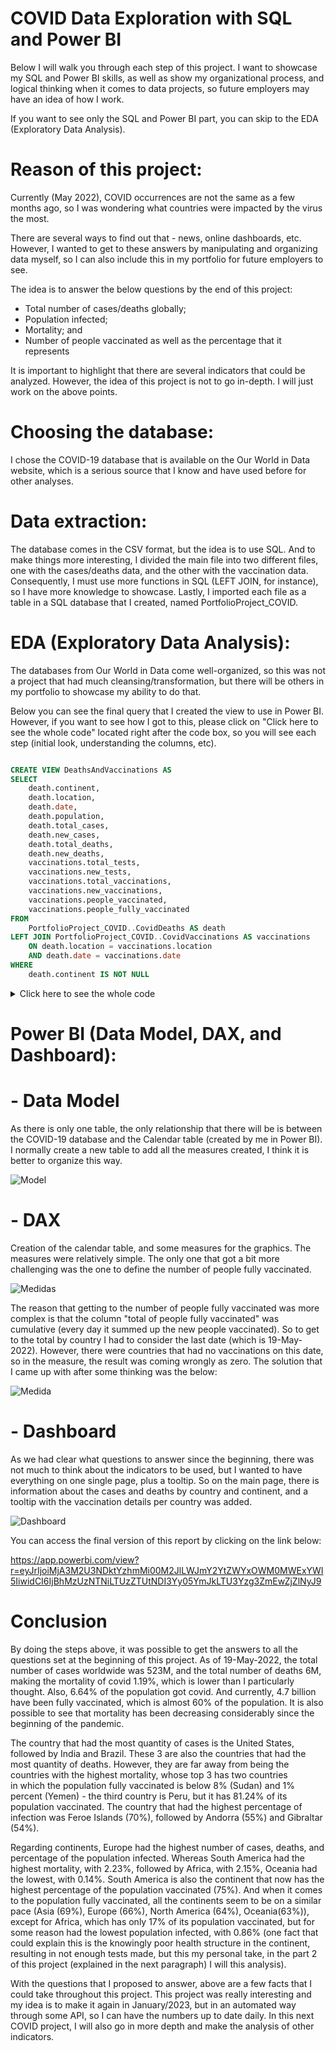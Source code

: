 # COVID Data Exploration with SQL and Power BI
	
Below I will walk you through each step of this project. I want to showcase my SQL and Power BI skills, as well as show my organizational process, and logical thinking when it comes to data projects, so future employers may have an idea of how I work.

If you want to see only the SQL and Power BI part, you can skip to the EDA (Exploratory Data Analysis).

# Reason of this project:
Currently (May 2022), COVID occurrences are not the same as a few months ago, so I was wondering what countries were impacted by the virus the most.

There are several ways to find out that - news, online dashboards, etc. However, I wanted to get to these answers by manipulating and organizing data myself, so I can also include this in my portfolio for future employers to see.

The idea is to answer the below questions by the end of this project:
- Total number of cases/deaths globally;
- Population infected;
- Mortality; and
- Number of people vaccinated as well as the percentage that it represents

It is important to highlight that there are several indicators that could be analyzed. However, the idea of this project is not to go in-depth. I will just work on the above points.

# Choosing the database:
I chose the COVID-19 database that is available on the Our World in Data website, which is a serious source that I know and have used before for other analyses.

# Data extraction:
The database comes in the CSV format, but the idea is to use SQL. And to make things more interesting, I divided the main file into two different files, one with the cases/deaths data, and the other with the vaccination data. Consequently, I must use more functions in SQL (LEFT JOIN, for instance), so I have more knowledge to showcase. Lastly, I imported each file as a table in a SQL database that I created, named PortfolioProject_COVID.

# EDA (Exploratory Data Analysis):
The databases from Our World in Data come well-organized, so this was not a project that had much cleansing/transformation, but there will be others in my portfolio to showcase my ability to do that.

Below you can see the final query that I created the view to use in Power BI. However, if you want to see how I got to this, please click on "Click here to see the whole code" located right after the code box, so you will see each step (initial look, understanding the columns, etc).

``` sql

CREATE VIEW DeathsAndVaccinations AS
SELECT
	death.continent,
	death.location,
	death.date,
	death.population,
	death.total_cases,
	death.new_cases,
	death.total_deaths,
	death.new_deaths,
	vaccinations.total_tests,
	vaccinations.new_tests,
	vaccinations.total_vaccinations,
	vaccinations.new_vaccinations,
	vaccinations.people_vaccinated,
	vaccinations.people_fully_vaccinated
FROM
	PortfolioProject_COVID..CovidDeaths AS death
LEFT JOIN PortfolioProject_COVID..CovidVaccinations AS vaccinations
	ON death.location = vaccinations.location
	AND death.date = vaccinations.date
WHERE
	death.continent IS NOT NULL
```

<details>
  <summary>
    Click here to see the whole code
      </summary>
	
``` sql
	
-- Initial look at the complete Deaths table: see how it is set, see the columns, and the data:

SELECT
	*
FROM
	PortfolioProject_COVID..CovidDeaths

-- Initial look at the complete Deaths table: ordering by continent and country, for better visualization, also I could notice that continent has many lines as NULL, so let's investigate the reason

SELECT
	*
FROM
	PortfolioProject_COVID..CovidDeaths
ORDER BY
	continent ASC,
	location ASC
WHERE
	continent is NULL

-- I want to look at the distinct values of the column locatino when filed by continent NULL

SELECT DISTINCT
	location
FROM
	PortfolioProject_COVID..CovidDeaths
WHERE
	continent is NULL
ORDER BY
	location ASC


-- Initial look at the complete Deaths table: ordering by continent and country, and considering only the NOT NULL for the column continent, as I noticed that these lines have another classification (such as High Income, Low Income) instead of the locations themselves

SELECT
	*
FROM
	PortfolioProject_COVID..CovidDeaths
WHERE
	continent IS NOT NULL
ORDER BY
	continent ASC,
	location ASC,
	date ASC


-- I performed the same steps above for the table Vaccinations, and it has the same issues with the continent in NULL

-- Selecting the columns that I will bring to Power BI for the purpose that we have. As this query results 176.870 mil linhas, I will not add the calculations here, I believe that DAX in Power BI will perform better than adding 176.870 for each column to be added. Also, I will use LEFT JOIN to get the columns that I will need from the table Vaccinations.

-- This is the same query from the beginning. However, after this one, I will perform that queries that would bring the results from Power BI

SELECT
	death.continent,
	death.location,
	death.date,
	death.population,
	death.total_cases,
	death.new_cases,
	death.total_deaths,
	death.new_deaths,
	vaccinations.total_tests,
	vaccinations.new_tests,
	vaccinations.total_vaccinations,
	vaccinations.new_vaccinations,
	vaccinations.people_vaccinated,
	vaccinations.people_fully_vaccinated
FROM
	PortfolioProject_COVID..CovidDeaths AS death
LEFT JOIN PortfolioProject_COVID..CovidVaccinations AS vaccinations
	ON death.location = vaccinations.location
	AND death.date = vaccinations.date
WHERE
	death.continent IS NOT NULL
	
```
</details>
    

# Power BI (Data Model, DAX, and Dashboard):

# - Data Model
As there is only one table, the only relationship that there will be is between the COVID-19 database and the Calendar table (created by me in Power BI). I normally create a new table to add all the measures created, I think it is better to organize this way. 

 ![Model](https://user-images.githubusercontent.com/105753824/171749957-cedf60f4-7f6a-4e10-af79-1886e81f0a53.jpg)

# - DAX
Creation of the calendar table, and some measures for the graphics. The measures were relatively simple. The only one that got a bit more challenging was the one to define the number of people fully vaccinated.

![Medidas](https://user-images.githubusercontent.com/105753824/171749997-631780fe-35c4-4fda-b575-8fa8ed656638.jpg)

The reason that getting to the number of people fully vaccinated was more complex is that the column "total of people fully vaccinated" was cumulative (every day it summed up the new people vaccinated). So to get to the total by country I had to consider the last date (which is 19-May-2022). However, there were countries that had no vaccinations on this date, so in the measure, the result was coming wrongly as zero. The solution that I came up with after some thinking was the below:

![Medida](https://user-images.githubusercontent.com/105753824/171750016-4292b09d-b191-44b5-80c2-0eb8ac255a25.jpg)
 
# - Dashboard
As we had clear what questions to answer since the beginning, there was not much to think about the indicators to be used, but I wanted to have everything on one single page, plus a tooltip. So on the main page, there is information about the cases and deaths by country and continent, and a tooltip with the vaccination details per country was added.

![Dashboard](https://user-images.githubusercontent.com/105753824/171766151-77b7f96d-18aa-437e-b11a-29eb213f757c.jpg)

You can access the final version of this report by clicking on the link below:

https://app.powerbi.com/view?r=eyJrIjoiMjA3M2U3NDktYzhmMi00M2JlLWJmY2YtZWYxOWM0MWExYWI5IiwidCI6IjBhMzUzNTNiLTUzZTUtNDI3Yy05YmJkLTU3Yzg3ZmEwZjZlNyJ9

# Conclusion

By doing the steps above, it was possible to get the answers to all the questions set at the beginning of this project. As of 19-May-2022, the total number of cases worldwide was 523M, and the total number of deaths 6M, making the mortality of covid 1.19%, which is lower than I particularly thought. Also, 6.64% of the population got covid. And currently, 4.7 billion have been fully vaccinated, which is almost 60% of the population. It is also possible to see that mortality has been decreasing considerably since the beginning of the pandemic. 

The country that had the most quantity of cases is the United States, followed by India and Brazil. These 3 are also the countries that had the most quantity of deaths. However, they are far away from being the countries with the highest mortality, whose top 3 has two countries in which the population fully vaccinated is below 8% (Sudan) and 1% percent (Yemen) - the third country is Peru, but it has 81.24% of its population vaccinated. The country that had the highest percentage of infection was Feroe Islands (70%), followed by Andorra (55%) and Gibraltar (54%). 

Regarding continents, Europe had the highest number of cases, deaths, and percentage of the population infected. Whereas South America had the highest mortality, with 2.23%, followed by Africa, with 2.15%, Oceania had the lowest, with 0.14%. South America is also the continent that now has the highest percentage of the population vaccinated (75%). And when it comes to the population fully vaccinated, all the continents seem to be on a similar pace (Asia (69%), Europe (66%), North America (64%), Oceania(63%)), except for Africa, which has only 17% of its population vaccinated, but for some reason had the lowest population infected, with 0.86% (one fact that could explain this is the knowingly poor health structure in the continent, resulting in not enough tests made, but this my personal take, in the part 2 of this project (explained in the next paragraph) I will this analysis).

With the questions that I proposed to answer, above are a few facts that I could take throughout this project. This project was really interesting and my idea is to make it again in January/2023, but in an automated way through some API, so I can have the numbers up to date daily. In this next COVID project, I will also go in more depth and make the analysis of other indicators.
